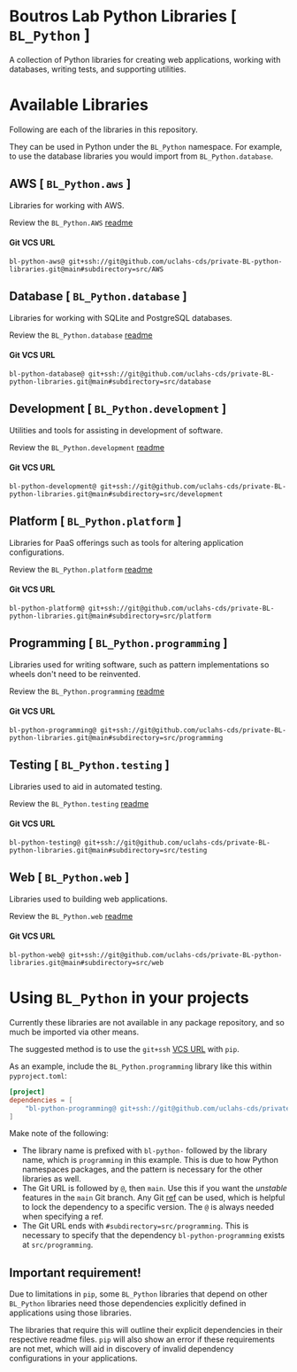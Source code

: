 # Boutros Lab Python Libraries [ `BL_Python` ]

A collection of Python libraries for creating web applications, working with databases, writing tests, and supporting utilities.

# Available Libraries

Following are each of the libraries in this repository.

They can be used in Python under the `BL_Python` namespace. For example, to use the database libraries you would import from `BL_Python.database`.

## AWS [ `BL_Python.aws` ]
Libraries for working with AWS.

Review the `BL_Python.AWS` [readme](src/AWS/README.md)

#### Git VCS URL
`bl-python-aws@ git+ssh://git@github.com/uclahs-cds/private-BL-python-libraries.git@main#subdirectory=src/AWS`

## Database [ `BL_Python.database` ]
Libraries for working with SQLite and PostgreSQL databases.

Review the `BL_Python.database` [readme](src/database/README.md)

#### Git VCS URL
`bl-python-database@ git+ssh://git@github.com/uclahs-cds/private-BL-python-libraries.git@main#subdirectory=src/database`

## Development [ `BL_Python.development` ]
Utilities and tools for assisting in development of software.

Review the `BL_Python.development` [readme](src/development/README.md)

#### Git VCS URL
`bl-python-development@ git+ssh://git@github.com/uclahs-cds/private-BL-python-libraries.git@main#subdirectory=src/development`

## Platform [ `BL_Python.platform` ]
Libraries for PaaS offerings such as tools for altering application configurations.

Review the `BL_Python.platform` [readme](src/platform/README.md)

#### Git VCS URL
`bl-python-platform@ git+ssh://git@github.com/uclahs-cds/private-BL-python-libraries.git@main#subdirectory=src/platform`

## Programming [ `BL_Python.programming` ]
Libraries used for writing software, such as pattern implementations so wheels don't need to be reinvented.

Review the `BL_Python.programming` [readme](src/programming/README.md)

#### Git VCS URL
`bl-python-programming@ git+ssh://git@github.com/uclahs-cds/private-BL-python-libraries.git@main#subdirectory=src/programming`

## Testing [ `BL_Python.testing` ]
Libraries used to aid in automated testing.

Review the `BL_Python.testing` [readme](src/testing/README.md)

#### Git VCS URL
`bl-python-testing@ git+ssh://git@github.com/uclahs-cds/private-BL-python-libraries.git@main#subdirectory=src/testing`

## Web [ `BL_Python.web` ]
Libraries used to building web applications.

Review the `BL_Python.web` [readme](src/web/README.md)

#### Git VCS URL
`bl-python-web@ git+ssh://git@github.com/uclahs-cds/private-BL-python-libraries.git@main#subdirectory=src/web`

# Using `BL_Python` in your projects

Currently these libraries are not available in any package repository, and so much be imported via other means.

The suggested method is to use the `git+ssh` [VCS URL](https://pip.pypa.io/en/stable/topics/vcs-support/) with `pip`.

As an example, include the `BL_Python.programming` library like this within `pyproject.toml`:

```toml
[project]
dependencies = [
    "bl-python-programming@ git+ssh://git@github.com/uclahs-cds/private-BL-python-libraries.git@main#subdirectory=src/programming"
]
```

Make note of the following:
* The library name is prefixed with `bl-python-` followed by the library name, which is `programming` in this example. This is due to how Python namespaces packages, and the pattern is necessary for the other libraries as well.
* The Git URL is followed by `@`, then `main`. Use this if you want the _unstable_ features in the `main` Git branch. Any Git [ref](https://git-scm.com/book/en/v2/Git-Internals-Git-References) can be used, which is helpful to lock the dependency to a specific version. The `@` is always needed when specifying a ref.
* The Git URL ends with `#subdirectory=src/programming`. This is necessary to specify that the dependency `bl-python-programming` exists at `src/programming`.

## Important requirement!

Due to limitations in `pip`, some `BL_Python` libraries that depend on other `BL_Python` libraries need those dependencies explicitly defined in applications using those libraries.

The libraries that require this will outline their explicit dependencies in their respective readme files. `pip` will also show an error if these requirements are not met, which will aid in discovery of invalid dependency configurations in your applications.
